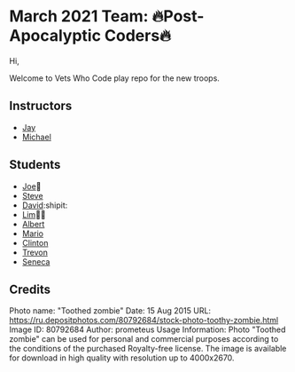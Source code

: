 # March 2021 Team: 🔥Post-Apocalyptic Coders🔥

Hi,

Welcome to Vets Who Code play repo for the new troops.

## Instructors

- [Jay](https://twitter.com/JeromeHardaway)
- [Michael](https://twitter.com/MuddyBootsCode)

## Students

- [Joe](https://twitter.com/joer71560650):apple:
- [Steve](https://twitter.com/sa_lamoureux)
- [David](https://twitter.com/david_tetreau):shipit:
- [Lim](https://www.linkedin.com/in/sung-m-lim/)🍕🥓
- [Albert](https://twitter.com/djkalbert)
- [Mario](https://twitter.com/MarioDMitchell)
- [Clinton](https://twitter.com/ClintonHerndon3)
- [Trevon](https://twitter.com/Trey41741256)
- [Seneca](https://twitter.com/BrigadeChess)

## Credits

Photo name: "Toothed zombie"
Date: 15 Aug 2015
URL: https://ru.depositphotos.com/80792684/stock-photo-toothy-zombie.html
Image ID:	80792684
Author:	prometeus
Usage Information: Photo "Toothed zombie" can be used for personal and commercial purposes according to the conditions of the purchased Royalty-free license. The image is available for download in high quality with resolution up to 4000x2670.




